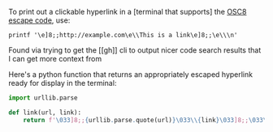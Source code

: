 To print out a clickable hyperlink in a [terminal that supports] the [OSC8 escape code](https://gist.github.com/egmontkob/eb114294efbcd5adb1944c9f3cb5feda), use:

```
printf '\e]8;;http://example.com\e\\This is a link\e]8;;\e\\\n'
```

Found via trying to get the [[gh]] cli to output nicer code search results that I can get more context from

Here's a python function that returns an appropriately escaped hyperlink ready for display in the terminal:

```python
import urllib.parse

def link(url, link):
    return f'\033]8;;{urllib.parse.quote(url)}\033\\{link}\033]8;;\033\\'
```
